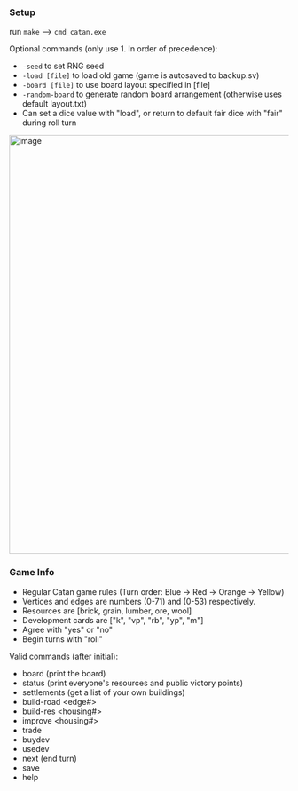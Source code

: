 ### Setup

run `make` --> `cmd_catan.exe`

Optional commands (only use 1. In order of precedence):
- `-seed` to set RNG seed
- `-load [file]` to load old game (game is autosaved to backup.sv)
- `-board [file]` to use board layout specified in [file]
- `-random-board` to generate random board arrangement (otherwise uses default layout.txt)
- Can set a dice value with "load", or return to default fair dice with "fair" during roll turn

<img width="1485" height="755" alt="image" src="https://github.com/user-attachments/assets/529244df-a7de-4127-adeb-7cbea05edef2" />

### Game Info
- Regular Catan game rules (Turn order: Blue -> Red -> Orange -> Yellow)
- Vertices and edges are numbers (0-71) and (0-53) respectively.
- Resources are [brick, grain, lumber, ore, wool]
- Development cards are ["k", "vp", "rb", "yp", "m"]
- Agree with "yes" or "no"
- Begin turns with "roll"

Valid commands (after initial):
- board (print the board)
- status (print everyone's resources and public victory points)
- settlements (get a list of your own buildings)
- build-road <edge#>
- build-res <housing#>
- improve <housing#>
- trade <colour> <give> <give amount> <take> <take amount>
- buydev
- usedev <card>
- next (end turn)
- save <file>
- help
